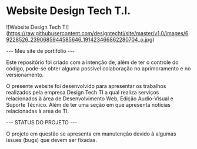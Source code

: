 # Website Design Tech T.I.

![Website Design Tech TI] (https://raw.githubusercontent.com/designtechti/site/master/v1.0/images/69228526_2390685944585646_191423466862280704_o.jpg)

--- Meu site de portifólio ---

Este repositório foi criado com a intenção de, além de ter o controle do código, pode-se obter alguma possível colaboração no aprimoramento e no versionamento.

O presente website foi desenvolvido para apresentar os trabalhos realizados pela empresa Design Tech TI a qual realiza serviços relacionados à área de Desenvolvimento Web, Edição Audio-Visual e Suporte Técnico. Além de ter uma seção em que apresenta notícias relacionadas à area de TI.

--- STATUS DO PROJETO ---

O projeto em questão se apresenta em manutenção devido à algumas issues (bugs) que devem ser fixadas.